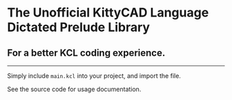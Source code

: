 # The Unofficial KittyCAD Language Dictated Prelude Library
## For a better KCL coding experience.

---

Simply include `main.kcl` into your project, and import the file.

See the source code for usage documentation.
